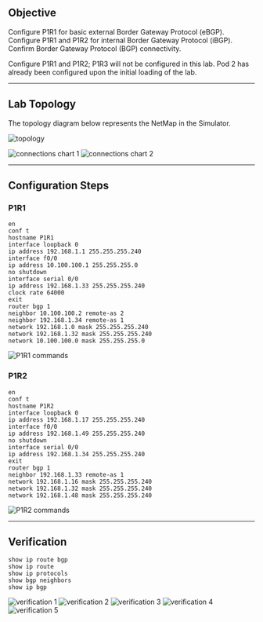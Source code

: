 ## Objective
Configure P1R1 for basic external Border Gateway Protocol (eBGP). Configure P1R1 and P1R2 for internal Border Gateway Protocol (iBGP). Confirm Border Gateway Protocol (BGP) connectivity.

Configure P1R1 and P1R2; P1R3 will not be configured in this lab. Pod 2 has already been configured upon the initial loading of the lab.

---

## Lab Topology
The topology diagram below represents the NetMap in the Simulator.

![topology](https://github.com/nickbruggen90/Boson-NetSim-Labs/blob/main/Images3/Screenshot%202025-05-28%20104810.png)

![connections chart 1](https://github.com/nickbruggen90/Boson-NetSim-Labs/blob/main/Images3/Screenshot%202025-05-28%20104815.png)
![connections chart 2](https://github.com/nickbruggen90/Boson-NetSim-Labs/blob/main/Images3/Screenshot%202025-05-28%20104820.png)

---

## Configuration Steps
### P1R1
```cisco
en
conf t
hostname P1R1
interface loopback 0
ip address 192.168.1.1 255.255.255.240
interface f0/0
ip address 10.100.100.1 255.255.255.0
no shutdown
interface serial 0/0
ip address 192.168.1.33 255.255.255.240
clock rate 64000
exit
router bgp 1
neighbor 10.100.100.2 remote-as 2
neighbor 192.168.1.34 remote-as 1
network 192.168.1.0 mask 255.255.255.240
network 192.168.1.32 mask 255.255.255.240
network 10.100.100.0 mask 255.255.255.0
```
![P1R1 commands](https://github.com/nickbruggen90/Boson-NetSim-Labs/blob/main/Images3/Screenshot%202025-05-28%20104832.png)

### P1R2
```cisco
en
conf t
hostname P1R2
interface loopback 0
ip address 192.168.1.17 255.255.255.240
interface f0/0
ip address 192.168.1.49 255.255.255.240
no shutdown
interface serial 0/0
ip address 192.168.1.34 255.255.255.240
exit
router bgp 1
neighbor 192.168.1.33 remote-as 1
network 192.168.1.16 mask 255.255.255.240
network 192.168.1.32 mask 255.255.255.240
network 192.168.1.48 mask 255.255.255.240
```
![P1R2 commands](https://github.com/nickbruggen90/Boson-NetSim-Labs/blob/main/Images3/Screenshot%202025-05-28%20104845.png)

---

## Verification
```cisco
show ip route bgp
show ip route
show ip protocols
show bgp neighbors
show ip bgp
```
![verification 1](https://github.com/nickbruggen90/Boson-NetSim-Labs/blob/main/Images3/Screenshot%202025-05-28%20105117.png)
![verification 2](https://github.com/nickbruggen90/Boson-NetSim-Labs/blob/main/Images3/Screenshot%202025-05-28%20105142.png)
![verification 3](https://github.com/nickbruggen90/Boson-NetSim-Labs/blob/main/Images3/Screenshot%202025-05-28%20105152.png)
![verification 4](https://github.com/nickbruggen90/Boson-NetSim-Labs/blob/main/Images3/Screenshot%202025-05-28%20105204.png)
![verification 5](https://github.com/nickbruggen90/Boson-NetSim-Labs/blob/main/Images3/Screenshot%202025-05-28%20105215.png)
